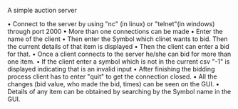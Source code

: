 A simple auction server

•	Connect to the server by using "nc" (in linux) or "telnet"(in windows) through port 2000
•	More than one connections can be made
•	Enter the name of the client
•	Then enter the Symbol which clinet wants to bid. Then the current details of that item is displayed
•	Then the client can enter a bid for that. 
•	Once a client connects to the server he/she can bid for more than one item. 
•	If the client enter a symbol which is not in the current csv "-1" is displayed indicating that is an invalid input
•	After finishing the bidding process client has to enter "quit" to get the connection closed.
•	All the changes (bid value, who made the bid, times) can be seen on the GUI.
•	Details of any item can be obtained by searching by the Symbol name in the GUI.


